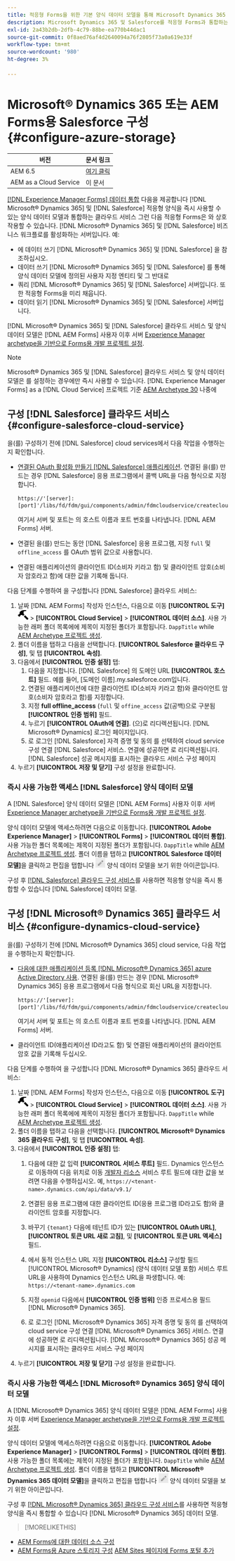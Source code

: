```yaml
---
title: 적응형 Forms을 위한 기본 양식 데이터 모델을 통해 Microsoft Dynamics 365 및 Salesforce를 구성하는 방법
description: Microsoft Dynamics 365 및 Salesforce를 적응형 Forms과 통합하는 방법을 알아봅니다.
exl-id: 2a43b2db-2dfb-4c79-88be-ea770b44dac1
source-git-commit: 0f8aed76af4d2640094a76f2805f73a0a619e33f
workflow-type: tm+mt
source-wordcount: '980'
ht-degree: 3%

---
```


# Microsoft® Dynamics 365 또는 AEM Forms용 Salesforce 구성 {#configure-azure-storage}

| 버전 | 문서 링크 |
| -------- | ---------------------------- |
| AEM 6.5 | [여기 클릭](https://experienceleague.adobe.com/docs/experience-manager-65/forms/form-data-model/oauth2-client-credentials-flow-for-server-to-server-integration.html) |
| AEM as a Cloud Service | 이 문서 |

[[!DNL Experience Manager Forms] 데이터 통합](data-integration.md) 다음을 제공합니다 [!DNL Microsoft® Dynamics 365] 및 [!DNL Salesforce] 적응형 양식을 즉시 사용할 수 있는 양식 데이터 모델과 통합하는 클라우드 서비스 그런 다음 적응형 Forms은 와 상호 작용할 수 있습니다. [!DNL Microsoft® Dynamics 365] 및 [!DNL Salesforce] 비즈니스 워크플로를 활성화하는 서버입니다. 예:

* 에 데이터 쓰기 [!DNL Microsoft® Dynamics 365] 및 [!DNL Salesforce] 을 참조하십시오.
* 데이터 쓰기 [!DNL Microsoft® Dynamics 365] 및 [!DNL Salesforce] 를 통해 양식 데이터 모델에 정의된 사용자 지정 엔티티 및 그 반대로
* 쿼리 [!DNL Microsoft® Dynamics 365] 및 [!DNL Salesforce] 서버입니다. 또한 적응형 Forms을 미리 채웁니다.
* 데이터 읽기 [!DNL Microsoft® Dynamics 365] 및 [!DNL Salesforce] 서버입니다.

[!DNL Microsoft® Dynamics 365] 및 [!DNL Salesforce] 클라우드 서비스 및 양식 데이터 모델은 [!DNL AEM Forms] 사용자 이후 서버 [Experience Manager archetype을 기반으로 Forms용 개발 프로젝트 설정](setup-local-development-environment.md#forms-cloud-service-local-development-environment).

>[!NOTE]
>
>Microsoft® Dynamics 365 및 [!DNL Salesforce] 클라우드 서비스 및 양식 데이터 모델은 를 설정하는 경우에만 즉시 사용할 수 있습니다. [!DNL Experience Manager Forms] as a [!DNL Cloud Service] 프로젝트 기준 [AEM Archetype 30](https://github.com/adobe/aem-project-archetype/releases/tag/aem-project-archetype-30) 나중에

## 구성 [!DNL Salesforce] 클라우드 서비스 {#configure-salesforce-cloud-service}

을(를) 구성하기 전에 [!DNL Salesforce] cloud services에서 다음 작업을 수행하는지 확인합니다.

* [연결된 OAuth 활성화 만들기 [!DNL Salesforce] 애플리케이션](https://help.salesforce.com/s/articleView?id=sf.connected_app_create_api_integration.htm&amp;type=5). 연결된 을(를) 만드는 경우 [!DNL Salesforce] 응용 프로그램에서 콜백 URL을 다음 형식으로 지정합니다.

  ```
  https://'[server]:[port]'/libs/fd/fdm/gui/components/admin/fdmcloudservice/createcloudconfigwizard/cloudservices.html
  ```

  여기서 서버 및 포트는 의 호스트 이름과 포트 번호를 나타냅니다. [!DNL AEM Forms] 서버.

* 연결된 을(를) 만드는 동안 [!DNL Salesforce] 응용 프로그램, 지정 `full` 및 `offline_access` 를 OAuth 범위 값으로 사용합니다.

* 연결된 애플리케이션의 클라이언트 ID(소비자 키라고 함) 및 클라이언트 암호(소비자 암호라고 함)에 대한 값을 기록해 둡니다.

다음 단계를 수행하여 을 구성합니다 [!DNL Salesforce] 클라우드 서비스:

1. 날짜 [!DNL AEM Forms] 작성자 인스턴스, 다음으로 이동 **[!UICONTROL 도구]** ![망치](assets/hammer.png) > **[!UICONTROL Cloud Service]** > **[!UICONTROL 데이터 소스]**. 사용 가능한 래퍼 폴더 목록에에 제목이 지정된 폴더가 포함됩니다. `DappTitle`  while [AEM Archetype 프로젝트 생성](setup-local-development-environment.md#forms-cloud-service-local-development-environment).
1. 폴더 이름을 탭하고 다음을 선택합니다. **[!UICONTROL Salesforce 클라우드 구성]**, 및 탭 **[!UICONTROL 속성]**.
1. 다음에서 **[!UICONTROL 인증 설정]** 탭:
   1. 다음을 지정합니다. [!DNL Salesforce] 의 도메인 URL **[!UICONTROL 호스트]** 필드. 예를 들어, [도메인 이름].my.salesforce.com입니다.
   1. 연결된 애플리케이션에 대한 클라이언트 ID(소비자 키라고 함)와 클라이언트 암호(소비자 암호라고 함)를 지정합니다.
   1. 지정 **full offline_access** (`full` 및 `offine_access` 값(공백)으로 구분됨 **[!UICONTROL 인증 범위]** 필드.
   1. 누르기 **[!UICONTROL OAuth에 연결]**. (으)로 리디렉션됩니다. [!DNL Microsoft® Dynamics] 로그인 페이지입니다.
   1. 로 로그인 [!DNL Salesforce] 자격 증명 및 동의 를 선택하여 cloud service 구성 연결 [!DNL Salesforce] 서비스. 연결에 성공하면 로 리디렉션됩니다. [!DNL Salesforce] 성공 메시지를 표시하는 클라우드 서비스 구성 페이지
1. 누르기 **[!UICONTROL 저장 및 닫기]** 구성 설정을 완료합니다.

### 즉시 사용 가능한 액세스 [!DNL Salesforce] 양식 데이터 모델

A [!DNL Salesforce] 양식 데이터 모델은 [!DNL AEM Forms] 사용자 이후 서버 [Experience Manager archetype을 기반으로 Forms용 개발 프로젝트 설정](setup-local-development-environment.md#forms-cloud-service-local-development-environment).

양식 데이터 모델에 액세스하려면 다음으로 이동합니다. **[!UICONTROL Adobe Experience Manager]** > **[!UICONTROL Forms]** > **[!UICONTROL 데이터 통합]**. 사용 가능한 폴더 목록에는 제목이 지정된 폴더가 포함됩니다. `DappTitle`  while [AEM Archetype 프로젝트 생성](setup-local-development-environment.md#forms-cloud-service-local-development-environment). 폴더 이름을 탭하고 **[!UICONTROL Salesforce 데이터 모델]**&#x200B;을 클릭하고 편집을 탭합니다 ![편집](assets/edit.png) 양식 데이터 모델을 보기 위한 아이콘입니다.

구성 후 [[!DNL Salesforce] 클라우드 구성 서비스](#configure-salesforce-cloud-service)를 사용하면 적응형 양식을 즉시 통합할 수 있습니다 [!DNL Salesforce] 데이터 모델.

## 구성 [!DNL Microsoft® Dynamics 365] 클라우드 서비스 {#configure-dynamics-cloud-service}

을(를) 구성하기 전에 [!DNL Microsoft® Dynamics 365] cloud service, 다음 작업을 수행하는지 확인합니다.

* [다음에 대한 애플리케이션 등록 [!DNL Microsoft® Dynamics 365] azure Active Directory 사용](https://docs.microsoft.com/en-us/powerapps/developer/data-platform/walkthrough-register-app-azure-active-directory). 연결된 을(를) 만드는 경우 [!DNL Microsoft® Dynamics 365] 응용 프로그램에서 다음 형식으로 회신 URL을 지정합니다.

  ```
  https://'[server]:[port]'/libs/fd/fdm/gui/components/admin/fdmcloudservice/createcloudconfigwizard/cloudservices.html
  ```

  여기서 서버 및 포트는 의 호스트 이름과 포트 번호를 나타냅니다. [!DNL AEM Forms] 서버.

* 클라이언트 ID(애플리케이션 ID라고도 함) 및 연결된 애플리케이션의 클라이언트 암호 값을 기록해 두십시오.

다음 단계를 수행하여 을 구성합니다 [!DNL Microsoft® Dynamics 365] 클라우드 서비스:

1. 날짜 [!DNL AEM Forms] 작성자 인스턴스, 다음으로 이동 **[!UICONTROL 도구]** ![망치](assets/hammer.png) > **[!UICONTROL Cloud Service]** > **[!UICONTROL 데이터 소스]**. 사용 가능한 래퍼 폴더 목록에에 제목이 지정된 폴더가 포함됩니다. `DappTitle`  while [AEM Archetype 프로젝트 생성](setup-local-development-environment.md#forms-cloud-service-local-development-environment).
1. 폴더 이름을 탭하고 다음을 선택합니다. **[!UICONTROL Microsoft® Dynamics 365 클라우드 구성]**, 및 탭 **[!UICONTROL 속성]**.
1. 다음에서 **[!UICONTROL 인증 설정]** 탭:
   1. 다음에 대한 값 입력 **[!UICONTROL 서비스 루트]** 필드. Dynamics 인스턴스로 이동하여 다음 위치로 이동 [개발자 리소스](https://docs.microsoft.com/en-us/powerapps/developer/data-platform/view-download-developer-resources) 서비스 루트 필드에 대한 값을 보려면 다음을 수행하십시오. 예, `https://<tenant-name>.dynamics.com/api/data/v9.1/`
   1. 연결된 응용 프로그램에 대한 클라이언트 ID(응용 프로그램 ID라고도 함)와 클라이언트 암호를 지정합니다.
   1. 바꾸기 `{tenant}` 다음에 테넌트 ID가 있는 **[!UICONTROL OAuth URL]**, **[!UICONTROL 토큰 URL 새로 고침]**, 및 **[!UICONTROL 토큰 URL 액세스]** 필드.
   1. 에서 동적 인스턴스 URL 지정 **[!UICONTROL 리소스]** 구성할 필드 [!UICONTROL Microsoft® Dynamics] (양식 데이터 모델 포함) 서비스 루트 URL을 사용하여 Dynamics 인스턴스 URL을 파생합니다. 예: `https://<tenant-name>.dynamics.com`

   1. 지정 `openid` 다음에서 **[!UICONTROL 인증 범위]** 인증 프로세스용 필드 [!DNL Microsoft® Dynamics 365].
   1. 로 로그인 [!DNL Microsoft® Dynamics 365] 자격 증명 및 동의 를 선택하여 cloud service 구성 연결 [!DNL Microsoft® Dynamics 365] 서비스. 연결에 성공하면 로 리디렉션됩니다. [!DNL Microsoft® Dynamics 365] 성공 메시지를 표시하는 클라우드 서비스 구성 페이지
1. 누르기 **[!UICONTROL 저장 및 닫기]** 구성 설정을 완료합니다.

### 즉시 사용 가능한 액세스 [!DNL Microsoft® Dynamics 365] 양식 데이터 모델

A [!DNL Microsoft® Dynamics 365] 양식 데이터 모델은 [!DNL AEM Forms] 사용자 이후 서버 [Experience Manager archetype을 기반으로 Forms용 개발 프로젝트 설정](setup-local-development-environment.md##forms-cloud-service-local-development-environment).

양식 데이터 모델에 액세스하려면 다음으로 이동합니다. **[!UICONTROL Adobe Experience Manager]** > **[!UICONTROL Forms]** > **[!UICONTROL 데이터 통합]**. 사용 가능한 폴더 목록에는 제목이 지정된 폴더가 포함됩니다. `DappTitle`  while [AEM Archetype 프로젝트 생성](setup-local-development-environment.md#forms-cloud-service-local-development-environment). 폴더 이름을 탭하고 **[!UICONTROL Microsoft® Dynamics 365 데이터 모델]**&#x200B;을 클릭하고 편집을 탭합니다 ![편집](assets/edit.png) 양식 데이터 모델을 보기 위한 아이콘입니다.

구성 후 [[!DNL Microsoft® Dynamics 365] 클라우드 구성 서비스](#configure-dynamics-cloud-service)를 사용하면 적응형 양식을 즉시 통합할 수 있습니다 [!DNL Microsoft® Dynamics 365] 데이터 모델.

>[!MORELIKETHIS]
>
* [AEM Forms에 대한 데이터 소스 구성](/help/forms/configure-data-sources.md)
* [AEM Forms용 Azure 스토리지 구성](/help/forms/configure-azure-storage.md)
[AEM Sites 페이지에 Forms 포털 추가](/help/forms/configure-forms-portal.md)
